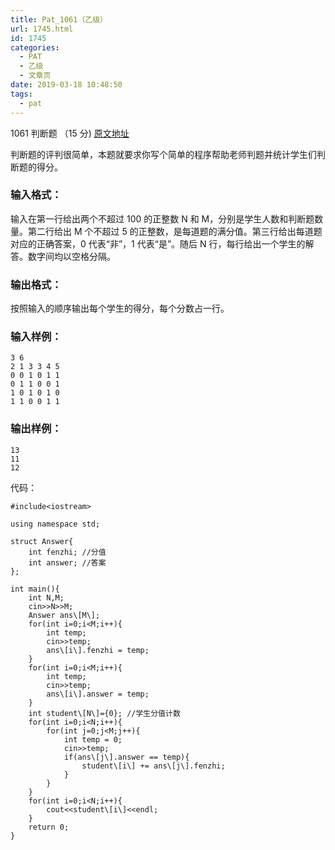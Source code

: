```yaml
---
title: Pat_1061（乙级）
url: 1745.html
id: 1745
categories:
  - PAT
  - 乙级
  - 文章页
date: 2019-03-18 10:48:50
tags:
  - pat
---
```


1061 判断题 （15 分) [原文地址](https://pintia.cn/problem-sets/994805260223102976/problems/994805268817231872)

判断题的评判很简单，本题就要求你写个简单的程序帮助老师判题并统计学生们判断题的得分。

### 输入格式：

输入在第一行给出两个不超过 100 的正整数 N 和 M，分别是学生人数和判断题数量。第二行给出 M 个不超过 5 的正整数，是每道题的满分值。第三行给出每道题对应的正确答案，0 代表“非”，1 代表“是”。随后 N 行，每行给出一个学生的解答。数字间均以空格分隔。

### 输出格式：

按照输入的顺序输出每个学生的得分，每个分数占一行。

### 输入样例：

    3 6
    2 1 3 3 4 5
    0 0 1 0 1 1
    0 1 1 0 0 1
    1 0 1 0 1 0
    1 1 0 0 1 1
    

### 输出样例：

    13
    11
    12

代码：
```
#include<iostream>

using namespace std;

struct Answer{
    int fenzhi; //分值
    int answer; //答案
};

int main(){
    int N,M;
    cin>>N>>M;
    Answer ans\[M\];
    for(int i=0;i<M;i++){
        int temp;
        cin>>temp;
        ans\[i\].fenzhi = temp;
    }
    for(int i=0;i<M;i++){
        int temp;
        cin>>temp;
        ans\[i\].answer = temp;
    }
    int student\[N\]={0}; //学生分值计数
    for(int i=0;i<N;i++){
        for(int j=0;j<M;j++){
            int temp = 0;
            cin>>temp;
            if(ans\[j\].answer == temp){
                student\[i\] += ans\[j\].fenzhi;
            }
        }
    }
    for(int i=0;i<N;i++){
        cout<<student\[i\]<<endl;
    }
    return 0;
}
```